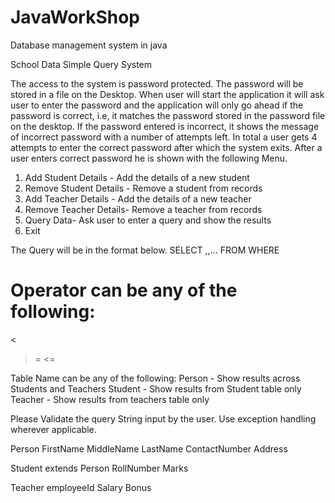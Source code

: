 # JavaWorkShop
Database management system in java


School Data Simple Query System

The access to the system is password protected. The password will be stored in a file on the Desktop. When user will start the application it will ask user to enter the password and the application will only go ahead if the password is correct, i.e, it matches the password stored in the password file on the desktop. If the password entered is incorrect, it shows the message of incorrect password with a number of attempts left. In total a user gets 4 attempts to enter the correct password after which the system exits. After a user enters correct password he is shown with the following Menu.

1. Add Student Details - Add the details of a new student
2. Remove Student Details - Remove a student from records
3. Add Teacher Details - Add the details of a new teacher
4. Remove Teacher Details- Remove a teacher from records
5. Query Data- Ask user to enter a query and show the results
6. Exit

The Query will be in the format below.
SELECT <columnName>,<columnName>,... FROM <tableName> WHERE <columnName><operator><comparisonValue>

Operator can be any of the following:
=
>
<
>=
<=

Table Name can be any of the following:
Person - Show results across Students and Teachers
Student - Show results from Student table only
Teacher - Show results from teachers table only

Please Validate the query String input by the user.
Use exception handling wherever applicable.

Person
FirstName
MiddleName
LastName
ContactNumber
Address

Student extends Person
RollNumber
Marks

Teacher
employeeId
Salary
Bonus

